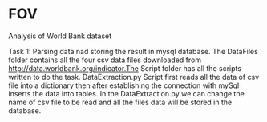 # FOV
Analysis of World Bank dataset

Task 1: Parsing data nad storing the result in mysql database. The DataFiles folder contains all the four csv data files 
downloaded from http://data.worldbank.org/indicator.The Script folder has all the scripts written to do the task.
DataExtraction.py Script first reads all the data of csv file into a dictionary then after establishing the connection with 
mySql inserts the data into tables. In the DataExtraction.py we can change the name of csv file to be read and all the files
data will be stored in the database.
